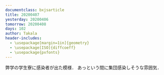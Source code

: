 ```yaml
---
documentclass: bxjsarticle
title: 20200407
yesterday: 20200406
tomorrow: 20200408
days: 102
author: Takala
header-includes:
  - \usepackage[margin=1in]{geometry}
  - \usepackage[ISO]{diffcoeff}
  - \usepackage{pxfonts}
---
```



弊学の学生寮に感染者が出た模様．
あっという間に集団感染しそうな雰囲気．